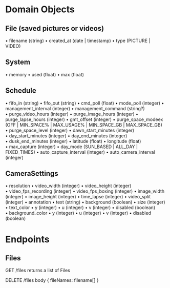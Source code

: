 # Domain Objects

## File (saved pictures or videos)
• filename (string)
• created_at (date | timestamp)
• type (PICTURE | VIDEO)

## System
• memory
  • used (float)
  • max (float)

## Schedule
• fifo_in (string)
• fifo_out (string)
• cmd_poll (float)
• mode_poll (integer)
• management_interval (integer)
• management_command (string?)
• purge_video_hours (integer)
• purge_image_hours (integer)
• purge_lapse_hours (integer)
• gmt_offset (integer)
• purge_space_modeex (OFF | MIN_SPACE% | MAX_USAGE% | MIN_SPACE_GB | MAX_SPACE_GB)
• purge_space_level (integer)
• dawn_start_minutes (integer)
• day_start_minutes (integer)
• day_end_minutes (integer)
• dusk_end_minutes (integer)
• latitude (float)
• longitude (float)
• max_capture (integer)
• day_mode (SUN_BASED | ALL_DAY | FIXED_TIMES)
• auto_capture_interval (integer)
• auto_camera_interval (integer)

## CameraSettings
• resolution
  • video_width (integer)
  • video_height (integer)
  • video_fps_recording (integer)
  • video_fps_boxing (integer)
  • image_width (integer)
  • image_height (integer)
• time_lapse (integer)
• video_split (integer)
• annotation
  • text (string)
  • background (boolean)
  • size (integer)
  • text_color
    • y (integer)
    • u (integer)
    • v (integer)
    • disabled (boolean)
  • background_color
    • y (integer)
    • u (integer)
    • v (integer)
    • disabled (boolean)
  



# Endpoints

## Files
GET /files returns a list of Files

DELETE /files
body {
  fileNames: filename[]
}

